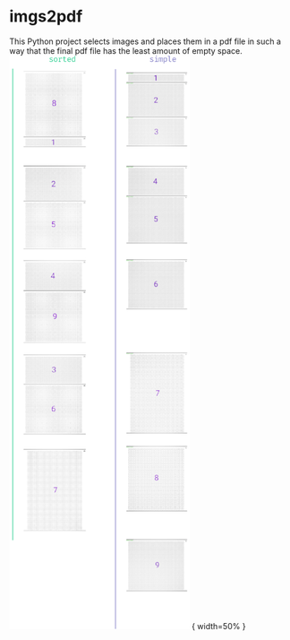 # imgs2pdf
This Python project selects images and places them in a pdf file in such a way that the final pdf file has the least amount of empty space.
![comparison](./readme_images/r-m.png) { width=50% }
